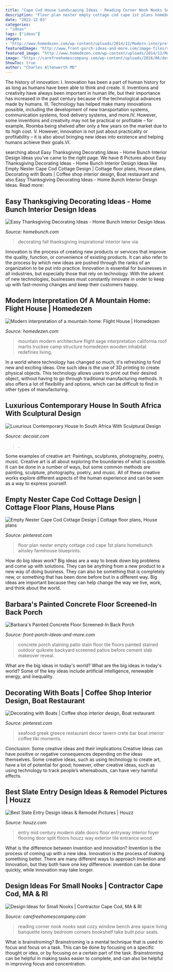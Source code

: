```yaml
---
title: "Cape Cod House Landscaping Ideas - Reading Corner Nook Nooks Seat Cozy Window Bench Area Space Living Banquette Lonny Bedroom Corners Bookshelf Take Built Pour Seats"
description: "Floor plan nester empty cottage cod cape 1st plans homebunch ainsley farmhouse blueprints"
date: "2022-12-03"
categories:
- "ideas"
tags: ["ideas"]
images:
- "http://www.homedezen.com/wp-content/uploads/2014/12/Modern-interpretation-of-a-mountain-home-Flight-House-20.jpg"
featuredImage: "http://www.front-porch-ideas-and-more.com/image-files/staining-concrete-floors-1.jpg"
featured_image: "http://www.homedezen.com/wp-content/uploads/2014/12/Modern-interpretation-of-a-mountain-home-Flight-House-20.jpg"
image: "https://carefreehomescompany.com/wp-content/uploads/2016/06/design-ideas-for-small-nooks-reading.jpg"
ShowToc: true
author: "Charles Altenwerth MD"
---
```



The history of innovation:
I. Innovation has been a part of human history for as long as humans have been able to think and create. II. Inventions and creativity have always been important in human life, but their importance has increased in the past century because of the technological advances made by humans. III. Technology has helped make many innovations possible, including the development of new transportation systems, communication systems, food delivery systems, and more.IV. However, some inventions and creativity may not be practical or profitable – for example, Roomba being shelved after only a few years on the market due to its high cost. V. However, innovation is not just about practicality or profitability – it is also about bringing new ideas into existence and helping humans achieve their goals.VI.

	

		
searching about Easy Thanksgiving Decorating Ideas - Home Bunch Interior Design Ideas you've came to the right page. We have 8 Pictures about Easy Thanksgiving Decorating Ideas - Home Bunch Interior Design Ideas like Empty Nester Cape Cod Cottage Design | Cottage floor plans, House plans, Decorating with Boats | Coffee shop interior design, Boat restaurant and also Easy Thanksgiving Decorating Ideas - Home Bunch Interior Design Ideas. Read more:
		
    
## Easy Thanksgiving Decorating Ideas - Home Bunch Interior Design Ideas

<img loading=lazy src="http://www.homebunch.com/wp-content/uploads/Inspirational-Lane1.jpg" onerror="this.onerror=null;this.src='https://tse3.mm.bing.net/th?id=OIP.F37awAh5VAFJfiaZoGIBvQHaLJ&amp;pid=15.1';" alt="Easy Thanksgiving Decorating Ideas - Home Bunch Interior Design Ideas">

_Source: homebunch.com_

>decorating fall thanksgiving inspirational interior lane via. 

	

Innovation is the process of creating new products or services that improve the quality, function, or convenience of existing products. It can also refer to the process by which new ideas are pushed through the ranks of an organization to be put into practice. Innovation is essential for businesses in all industries, but especially those that rely on technology. With the advent of new technologies, businesses must constantly innovate in order to keep up with fast-moving changes and keep their customers happy.

    
## Modern Interpretation Of A Mountain Home: Flight House | Homedezen

<img loading=lazy src="http://www.homedezen.com/wp-content/uploads/2014/12/Modern-interpretation-of-a-mountain-home-Flight-House-20.jpg" onerror="this.onerror=null;this.src='https://tse4.mm.bing.net/th?id=OIP.6YBLYj2MVFZxSJtmXIYxCAHaFK&amp;pid=15.1';" alt="Modern interpretation of a mountain home: Flight House | Homedezen">

_Source: homedezen.com_

>mountain modern architecture flight sage interpretation california roof martis truckee camp structure homedezen wooden inhabitat redefines living. 

	

In a world where technology has changed so much, it's refreshing to find new and exciting ideas. One such idea is the use of 3D printing to create physical objects. This technology allows users to print out their desired object, without having to go through traditional manufacturing methods. It also offers a lot of flexibility and options, which can be difficult to find in other types of manufacturing.

    
## Luxurious Contemporary House In South Africa With Sculptural Design

<img loading=lazy src="https://cdn.decoist.com/wp-content/uploads/2014/07/Front-facade-of-the-contemporary-House-Ber-in-Southe-Africa.jpg" onerror="this.onerror=null;this.src='https://tse4.mm.bing.net/th?id=OIP.EbBMumPgf5tEPFJytkyewwHaE8&amp;pid=15.1';" alt="Luxurious Contemporary House In South Africa With Sculptural Design">

_Source: decoist.com_

>. 

	

Some examples of creative art: Paintings, sculptures, photography, poetry, music.
Creative art is all about exploring the boundaries of what is possible. It can be done in a number of ways, but some common methods are painting, sculpture, photography, poetry, and music. All of these creative works explore different aspects of the human experience and can be seen as a way to express yourself.

    
## Empty Nester Cape Cod Cottage Design | Cottage Floor Plans, House Plans

<img loading=lazy src="https://i.pinimg.com/736x/c4/b8/78/c4b878b93918d4eee46452f732af257f.jpg" onerror="this.onerror=null;this.src='https://tse2.mm.bing.net/th?id=OIP.hNCmVwiXZa7I2iX33TVfBAHaLB&amp;pid=15.1';" alt="Empty Nester Cape Cod Cottage Design | Cottage floor plans, House plans">

_Source: pinterest.com_

>floor plan nester empty cottage cod cape 1st plans homebunch ainsley farmhouse blueprints. 

	

How do big ideas work?
Big ideas are a way to break down big problems and come up with solutions. They can be anything from a new product to a new way of doing business. They can also be something that is completely new, or something that has been done before but in a different way. Big ideas are important because they can help change the way we live, work, and think about the world.

    
## Barbara&#039;s Painted Concrete Floor Screened-In Back Porch

<img loading=lazy src="http://www.front-porch-ideas-and-more.com/image-files/staining-concrete-floors-1.jpg" onerror="this.onerror=null;this.src='https://tse3.mm.bing.net/th?id=OIP.ClpRHM0S_25eJlLgnuKrqAHaFj&amp;pid=15.1';" alt="Barbara&#039;s Painted Concrete Floor Screened-In Back Porch">

_Source: front-porch-ideas-and-more.com_

>concrete porch staining patio stain floor tile floors painted stained outdoor quikrete backyard screened patios before cement slab makeover reveal. 

	

What are the big ideas in today's world?
What are the big ideas in today's world? 
Some of the key ideas include artificial intelligence, renewable energy, and inequality.

    
## Decorating With Boats | Coffee Shop Interior Design, Boat Restaurant

<img loading=lazy src="https://i.pinimg.com/736x/84/2f/84/842f84e64a2317128e9fbdd20a295186--restaurant-ideas-restaurant-design.jpg" onerror="this.onerror=null;this.src='https://tse1.mm.bing.net/th?id=OIP.Lz6CfwlSX_WieZbr2z3n0QHaFW&amp;pid=15.1';" alt="Decorating with Boats | Coffee shop interior design, Boat restaurant">

_Source: pinterest.com_

>seafood greek greece restaurant decor tavern crete bar boat interior coffee tiki moments. 

	

Conclusion: Some creative ideas and their implications
Creative Ideas can have positive or negative consequences depending on the ideas themselves. Some creative ideas, such as using technology to create art, have a lot of potential for good; however, other creative ideas, such as using technology to track people’s whereabouts, can have very harmful effects.

    
## Best Slate Entry Design Ideas &amp; Remodel Pictures | Houzz

<img loading=lazy src="https://st.hzcdn.com/fimgs/cd715cb800296d7d_5609-w500-h666-b0-p0--modern-entry.jpg" onerror="this.onerror=null;this.src='https://tse3.mm.bing.net/th?id=OIP.npz5RqcbQh3CJlCl0993lAHaJ3&amp;pid=15.1';" alt="Best Slate Entry Design Ideas &amp; Remodel Pictures | Houzz">

_Source: houzz.com_

>entry mid century modern slate doors floor entryway interior foyer flooring door split floors houzz way exterior tile entrance wood. 

	

What is the difference between invention and innovation?
Invention is the process of coming up with a new idea. Innovation is the process of making something better. There are many different ways to approach Invention and Innovation, but they both have one key difference: invention can be done quickly, while innovation may take longer.

    
## Design Ideas For Small Nooks | Contractor Cape Cod, MA &amp; RI

<img loading=lazy src="https://carefreehomescompany.com/wp-content/uploads/2016/06/design-ideas-for-small-nooks-reading.jpg" onerror="this.onerror=null;this.src='https://tse2.mm.bing.net/th?id=OIP.bM8vpeN7q-1AT6mTBU5LoAHaKY&amp;pid=15.1';" alt="Design Ideas for Small Nooks | Contractor Cape Cod, MA &amp; RI">

_Source: carefreehomescompany.com_

>reading corner nook nooks seat cozy window bench area space living banquette lonny bedroom corners bookshelf take built pour seats. 

	

What is brainstroming? Brainstroming is a mental technique that is used to focus and focus on a task. This can be done by focusing on a specific thought or idea, or by focusing on a certain part of the task. Brainstroming can be helpful in making tasks easier to complete, and can also be helpful in improving focus and concentration.

